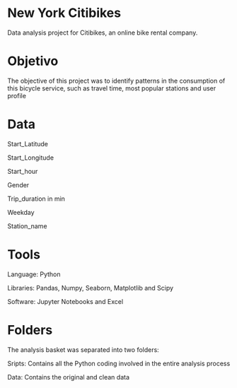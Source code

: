 # New York Citibikes
Data analysis project for Citibikes, an online bike rental company.

# Objetivo
The objective of this project was to identify patterns in the consumption of this bicycle service, such as travel time, most popular stations and user profile

# Data
Start_Latitude

Start_Longitude

Start_hour

Gender

Trip_duration in min

Weekday

Station_name


# Tools
Language: Python

Libraries: Pandas, Numpy, Seaborn, Matplotlib and Scipy

Software: Jupyter Notebooks and Excel

# Folders
The analysis basket was separated into two folders:

Sripts:
Contains all the Python coding involved in the entire analysis process

Data:
Contains the original and clean data

